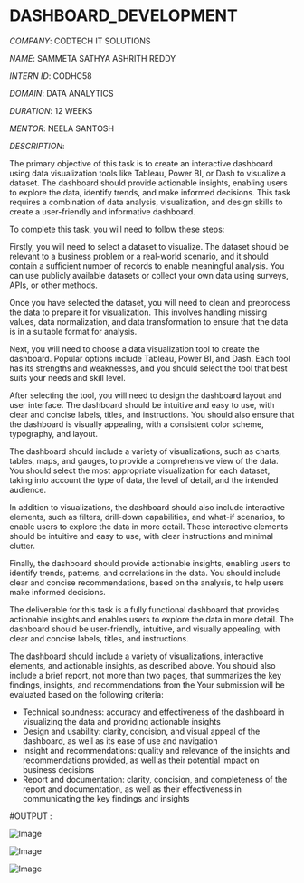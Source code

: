# DASHBOARD_DEVELOPMENT

*COMPANY*: CODTECH IT SOLUTIONS

*NAME*: SAMMETA SATHYA ASHRITH REDDY

*INTERN ID*: CODHC58

*DOMAIN*: DATA ANALYTICS

*DURATION*: 12 WEEKS

*MENTOR*: NEELA SANTOSH

*DESCRIPTION*: 

The primary objective of this task is to create an interactive dashboard using data visualization tools like Tableau, Power BI, or Dash to visualize a dataset. The dashboard should provide actionable insights, enabling users to explore the data, identify trends, and make informed decisions. This task requires a combination of data analysis, visualization, and design skills to create a user-friendly and informative dashboard.

To complete this task, you will need to follow these steps:

Firstly, you will need to select a dataset to visualize. The dataset should be relevant to a business problem or a real-world scenario, and it should contain a sufficient number of records to enable meaningful analysis. You can use publicly available datasets or collect your own data using surveys, APIs, or other methods.

Once you have selected the dataset, you will need to clean and preprocess the data to prepare it for visualization. This involves handling missing values, data normalization, and data transformation to ensure that the data is in a suitable format for analysis.

Next, you will need to choose a data visualization tool to create the dashboard. Popular options include Tableau, Power BI, and Dash. Each tool has its strengths and weaknesses, and you should select the tool that best suits your needs and skill level.

After selecting the tool, you will need to design the dashboard layout and user interface. The dashboard should be intuitive and easy to use, with clear and concise labels, titles, and instructions. You should also ensure that the dashboard is visually appealing, with a consistent color scheme, typography, and layout.

The dashboard should include a variety of visualizations, such as charts, tables, maps, and gauges, to provide a comprehensive view of the data. You should select the most appropriate visualization for each dataset, taking into account the type of data, the level of detail, and the intended audience.

In addition to visualizations, the dashboard should also include interactive elements, such as filters, drill-down capabilities, and what-if scenarios, to enable users to explore the data in more detail. These interactive elements should be intuitive and easy to use, with clear instructions and minimal clutter.

Finally, the dashboard should provide actionable insights, enabling users to identify trends, patterns, and correlations in the data. You should include clear and concise recommendations, based on the analysis, to help users make informed decisions.

The deliverable for this task is a fully functional dashboard that provides actionable insights and enables users to explore the data in more detail. The dashboard should be user-friendly, intuitive, and visually appealing, with clear and concise labels, titles, and instructions.

The dashboard should include a variety of visualizations, interactive elements, and actionable insights, as described above. You should also include a brief report, not more than two pages, that summarizes the key findings, insights, and recommendations from the Your submission will be evaluated based on the following criteria:

- Technical soundness: accuracy and effectiveness of the dashboard in visualizing the data and providing actionable insights
- Design and usability: clarity, concision, and visual appeal of the dashboard, as well as its ease of use and navigation
- Insight and recommendations: quality and relevance of the insights and recommendations provided, as well as their potential impact on business decisions
- Report and documentation: clarity, concision, and completeness of the report and documentation, as well as their effectiveness in communicating the key findings and insights

#OUTPUT :

![Image](https://github.com/user-attachments/assets/bc22b187-c0c6-4e05-b969-218b2f5f4f5f)

![Image](https://github.com/user-attachments/assets/11f0da29-fb11-46cc-bbbb-d4190e2008e8)

![Image](https://github.com/user-attachments/assets/43b84fcb-82a9-4fff-80c6-cec5bf2c3753)
